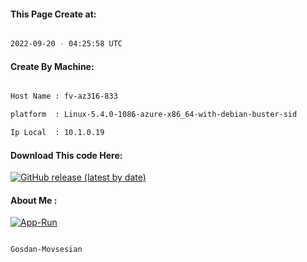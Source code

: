 
   
#### This Page Create at:

```bash

2022-09-20 - 04:25:58 UTC

```

#### Create By Machine:

```bash

Host Name : fv-az316-833

platform  : Linux-5.4.0-1086-azure-x86_64-with-debian-buster-sid

Ip Local  : 10.1.0.19

```
#### Download This code Here:

[![GitHub release (latest by date)](https://img.shields.io/github/v/release/Gosdan-Movsesian/Gosdan?style=for-the-badge&label=Download)](https://github.com/Gosdan-Movsesian/Gosdan/releases) 

</p> 

#### About Me :

[![App-Run](https://github.com/Gosdan-Movsesian/Gosdan/actions/workflows/App-Run.yml/badge.svg)](https://github.com/Gosdan-Movsesian/Gosdan/actions/workflows/App-Run.yml)

```bash

Gosdan-Movsesian

```


